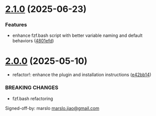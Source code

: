 # [2.1.0](https://github.com/marslo/pass-fzf/compare/v2.0.0...v2.1.0) (2025-06-23)


### Features

* enhance fzf.bash script with better variable naming and default behaviors ([4801efd](https://github.com/marslo/pass-fzf/commit/4801efd9fb9d3b176398c5e8411379f7c841f974))

# [2.0.0](https://github.com/marslo/pass-fzf/compare/v1.0.0...v2.0.0) (2025-05-10)


* refactor!: enhance the plugin and installation instructions ([e42bb14](https://github.com/marslo/pass-fzf/commit/e42bb14921eca7f456b88f9a3a082644235eb1b3))


### BREAKING CHANGES

* fzf.bash refactoring

Signed-off-by: marslo <marslo.jiao@gmail.com>
